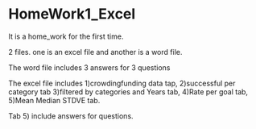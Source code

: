 # HomeWork1_Excel
It is a home_work for the first time.

2 files. one is an excel file and another is a word file.

The word file includes 3 answers for 3 questions

The excel file includes 1)crowdingfunding data tap, 2)successful per category tab 3)filtered by categories and Years tab, 4)Rate per goal tab, 5)Mean Median STDVE tab.

Tab 5) include answers for questions.
